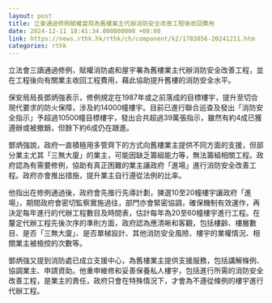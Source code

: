 ```yaml
---
layout: post
title: 立會通過修例賦權當局為舊樓業主代辦消防安全改善工程後收回費用
date: 2024-12-11 18:41:34.000000000 +08:00
link: https://news.rthk.hk/rthk/ch/component/k2/1783056-20241211.htm
categories: rthk
---
```


立法會三讀通過修例，賦權消防處和屋宇署為舊樓業主代辦消防安全改善工程，並在工程後向有關業主收回工程費用，藉此協助提升舊樓的消防安全水平。

保安局局長鄧炳強表示，修例規定在1987年或之前落成的目標樓宇，提升至切合現代要求的防火保障，涉及約14000幢樓宇。目前已進行聯合巡查及發出「消防安全指示」予超過10500幢目標樓宇，發出合共超過39萬張指示，雖然有約4成已獲遵辦或被撤銷，但餘下約6成仍在跟進。

鄧炳強說，政府一直積極用多管齊下的方式向舊樓業主提供不同方面的支援，但部分業主尤其「三無大廈」的業主，可能因缺乏籌組能力等，無法籌組相關工程。政府認為有需要修例，協助有真正困難的業主讓政府「進場」進行消防安全改善工程。政府亦會推出措施，提升業主自行遵從法例的比率。

他指出在修例通過後，政府會先推行先導計劃，揀選10至20幢樓宇讓政府「進場」，期間政府會密切監察實施過往，部門亦會緊密協調，確保機制有效運作，再決定每年進行的代辦工程數目及時間表，估計每年為20至60幢樓宇進行工程。在釐定代辦工程先後次序的準則方面，政府認為應清晰和客觀，包括樓齡、樓層數目、是否「三無大廈」、是否單梯設計、其他消防安全風險、樓宇的業權情況、相關業主被檢控的次數等。

鄧炳強又提到消防處已成立支援中心，為舊樓業主提供支援服務，包括講解條例、協調業主、申請資助。他重申維修和妥善保養私人樓宇，包括進行所需的消防安全改善工程，是業主的責任，政府只會在特殊情況下，才會為不遵從條例的樓宇進行代辦工程。
